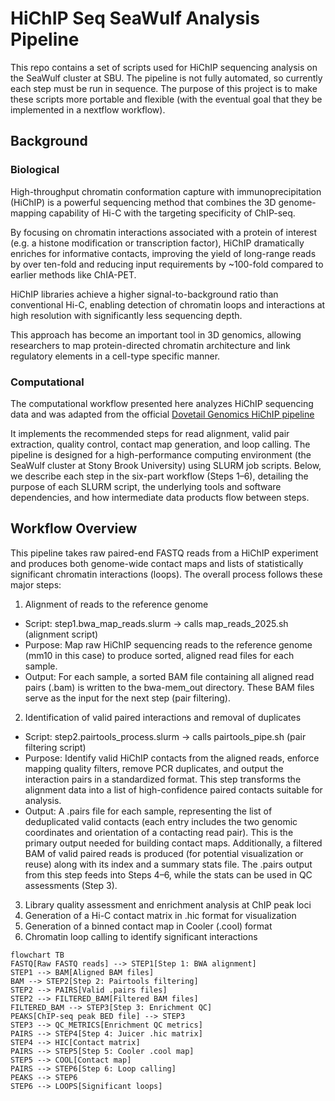 # HiChIP Seq SeaWulf Analysis Pipeline
This repo contains a set of scripts used for HiChIP sequencing analysis on the SeaWulf cluster at SBU.
The pipeline is not fully automated, so currently each step must be run in sequence. The purpose of this project is to make these scripts more portable and flexible (with the eventual goal that they be implemented in a nextflow workflow).

## Background
### Biological
High-throughput chromatin conformation capture with immunoprecipitation (HiChIP) is a powerful sequencing method that combines the 3D genome-mapping capability of Hi-C with the targeting specificity of ChIP-seq​.

By focusing on chromatin interactions associated with a protein of interest (e.g. a histone modification or transcription factor), HiChIP dramatically enriches for informative contacts, improving the yield of long-range reads by over ten-fold and reducing input requirements by ~100-fold compared to earlier methods like ChIA-PET.

HiChIP libraries achieve a higher signal-to-background ratio than conventional Hi-C, enabling detection of chromatin loops and interactions at high resolution with significantly less sequencing depth.

This approach has become an important tool in 3D genomics, allowing researchers to map protein-directed chromatin architecture and link regulatory elements in a cell-type specific manner.

### Computational
The computational workflow presented here analyzes HiChIP sequencing data and was adapted from the official [Dovetail Genomics HiChIP pipeline](https://hichip.readthedocs.io/en/latest/)

It implements the recommended steps for read alignment, valid pair extraction, quality control, contact map generation, and loop calling. The pipeline is designed for a high-performance computing environment (the SeaWulf cluster at Stony Brook University) using SLURM job scripts. Below, we describe each step in the six-part workflow (Steps 1–6), detailing the purpose of each SLURM script, the underlying tools and software dependencies, and how intermediate data products flow between steps.

## Workflow Overview
This pipeline takes raw paired-end FASTQ reads from a HiChIP experiment and produces both genome-wide contact maps and lists of statistically significant chromatin interactions (loops). The overall process follows these major steps:
1. Alignment of reads to the reference genome
  - Script: step1.bwa_map_reads.slurm → calls map_reads_2025.sh (alignment script)
  - Purpose: Map raw HiChIP sequencing reads to the reference genome (mm10 in this case) to produce sorted, aligned read files for each sample.
  - Output: For each sample, a sorted BAM file containing all aligned read pairs (<SAMPLE>.bam) is written to the bwa-mem_out directory. These BAM files serve as the input for the next step (pair filtering).
2. Identification of valid paired interactions and removal of duplicates
  - Script: step2.pairtools_process.slurm → calls pairtools_pipe.sh (pair filtering script)
  - Purpose: Identify valid HiChIP contacts from the aligned reads, enforce mapping quality filters, remove PCR duplicates, and output the interaction pairs in a standardized format. This step transforms the alignment data into a list of high-confidence paired contacts suitable for analysis.
  - Output: A .pairs file for each sample, representing the list of deduplicated valid contacts (each entry includes the two genomic coordinates and orientation of a contacting read pair). This is the primary output needed for building contact maps. Additionally, a filtered BAM of valid paired reads is produced (for potential visualization or reuse) along with its index and a summary stats file. The .pairs output from this step feeds into Steps 4–6, while the stats can be used in QC assessments (Step 3).
3. Library quality assessment and enrichment analysis at ChIP peak loci
4. Generation of a Hi-C contact matrix in .hic format for visualization
5. Generation of a binned contact map in Cooler (.cool) format
6. Chromatin loop calling to identify significant interactions

```mermaid
flowchart TB
FASTQ[Raw FASTQ reads] --> STEP1[Step 1: BWA alignment]
STEP1 --> BAM[Aligned BAM files]
BAM --> STEP2[Step 2: Pairtools filtering]
STEP2 --> PAIRS[Valid .pairs files]
STEP2 --> FILTERED_BAM[Filtered BAM files]
FILTERED_BAM --> STEP3[Step 3: Enrichment QC]
PEAKS[ChIP-seq peak BED file] --> STEP3
STEP3 --> QC_METRICS[Enrichment QC metrics]
PAIRS --> STEP4[Step 4: Juicer .hic matrix]
STEP4 --> HIC[Contact matrix]
PAIRS --> STEP5[Step 5: Cooler .cool map]
STEP5 --> COOL[Contact map]
PAIRS --> STEP6[Step 6: Loop calling]
PEAKS --> STEP6
STEP6 --> LOOPS[Significant loops]
```
